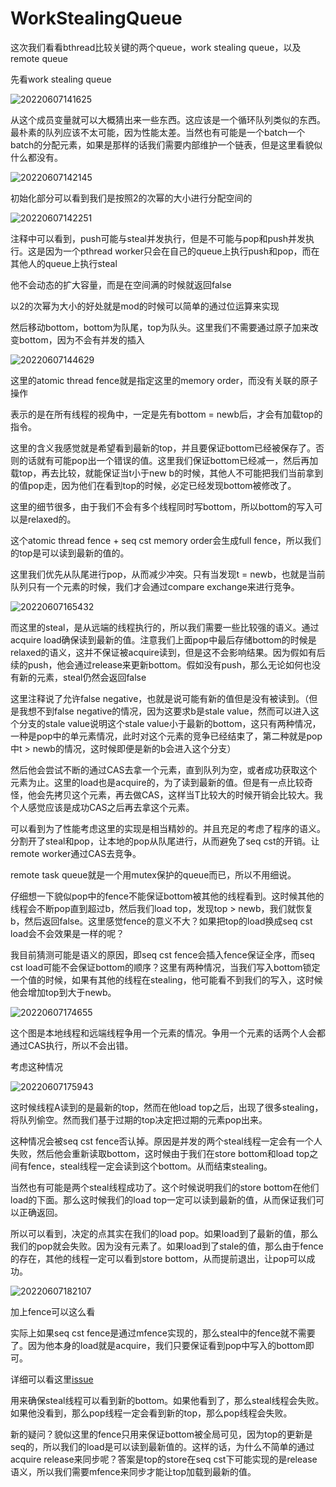 # WorkStealingQueue

这次我们看看bthread比较关键的两个queue，work stealing queue，以及remote queue

先看work stealing queue

![20220607141625](https://picsheep.oss-cn-beijing.aliyuncs.com/pic/20220607141625.png)

从这个成员变量就可以大概猜出来一些东西。这应该是一个循环队列类似的东西。最朴素的队列应该不太可能，因为性能太差。当然也有可能是一个batch一个batch的分配元素，如果是那样的话我们需要内部维护一个链表，但是这里看貌似什么都没有。

![20220607142145](https://picsheep.oss-cn-beijing.aliyuncs.com/pic/20220607142145.png)

初始化部分可以看到我们是按照2的次幂的大小进行分配空间的

![20220607142251](https://picsheep.oss-cn-beijing.aliyuncs.com/pic/20220607142251.png)

注释中可以看到，push可能与steal并发执行，但是不可能与pop和push并发执行。这是因为一个pthread worker只会在自己的queue上执行push和pop，而在其他人的queue上执行steal

他不会动态的扩大容量，而是在空间满的时候就返回false

以2的次幂为大小的好处就是mod的时候可以简单的通过位运算来实现

然后移动bottom，bottom为队尾，top为队头。这里我们不需要通过原子加来改变bottom，因为不会有并发的插入

![20220607144629](https://picsheep.oss-cn-beijing.aliyuncs.com/pic/20220607144629.png)

这里的atomic thread fence就是指定这里的memory order，而没有关联的原子操作

表示的是在所有线程的视角中，一定是先有bottom = newb后，才会有加载top的指令。

这里的含义我感觉就是希望看到最新的top，并且要保证bottom已经被保存了。否则的话就有可能pop出一个错误的值。这里我们保证bottom已经减一，然后再加载top，再去比较，就能保证当t小于new b的时候，其他人不可能把我们当前拿到的值pop走，因为他们在看到top的时候，必定已经发现bottom被修改了。

这里的细节很多，由于我们不会有多个线程同时写bottom，所以bottom的写入可以是relaxed的。

这个atomic thread fence + seq cst memory order会生成full fence，所以我们的top是可以读到最新的值的。

这里我们优先从队尾进行pop，从而减少冲突。只有当发现t = newb，也就是当前队列只有一个元素的时候，我们才会通过compare exchange来进行竞争。

![20220607165432](https://picsheep.oss-cn-beijing.aliyuncs.com/pic/20220607165432.png)

而这里的steal，是从远端的线程执行的，所以我们需要一些比较强的语义。通过acquire load确保读到最新的值。注意我们上面pop中最后存储bottom的时候是relaxed的语义，这并不保证被acquire读到，但是这不会影响结果。因为假如有后续的push，他会通过release来更新bottom。假如没有push，那么无论如何也没有新的元素，steal仍然会返回false

这里注释说了允许false negative，也就是说可能有新的值但是没有被读到。（但是我想不到false negative的情况，因为这要求b是stale value，然而可以进入这个分支的stale value说明这个stale value小于最新的bottom，这只有两种情况，一种是pop中的单元素情况，此时对这个元素的竞争已经结束了，第二种就是pop中t > newb的情况，这时候即便是新的b会进入这个分支）

然后他会尝试不断的通过CAS去拿一个元素，直到队列为空，或者成功获取这个元素为止。这里的load也是acquire的，为了读到最新的值。但是有一点比较奇怪，他会先拷贝这个元素，再去做CAS，这样当T比较大的时候开销会比较大。我个人感觉应该是成功CAS之后再去拿这个元素。

可以看到为了性能考虑这里的实现是相当精妙的。并且充足的考虑了程序的语义。分割开了steal和pop，让本地的pop从队尾进行，从而避免了seq cst的开销。让remote worker通过CAS去竞争。

remote task queue就是一个用mutex保护的queue而已，所以不用细说。

仔细想一下貌似pop中的fence不能保证bottom被其他的线程看到。这时候其他的线程会不断pop直到超过b，然后我们load top，发现top > newb，我们就恢复b，然后返回false。这里感觉fence的意义不大？如果把top的load换成seq cst load会不会效果是一样的呢？

我目前猜测可能是语义的原因，即seq cst fence会插入fence保证全序，而seq cst load可能不会保证bottom的顺序？这里有两种情况，当我们写入bottom锁定一个值的时候，如果有其他的线程在stealing，他可能看不到我们的写入，这时候他会增加top到大于newb。

![20220607174655](https://picsheep.oss-cn-beijing.aliyuncs.com/pic/20220607174655.png)

这个图是本地线程和远端线程争用一个元素的情况。争用一个元素的话两个人会都通过CAS执行，所以不会出错。

考虑这种情况

![20220607175943](https://picsheep.oss-cn-beijing.aliyuncs.com/pic/20220607175943.png)

这时候线程A读到的是最新的top，然而在他load top之后，出现了很多stealing，将队列偷空。然而我们基于过期的top决定把过期的元素pop出来。

这种情况会被seq cst fence否认掉。原因是并发的两个steal线程一定会有一个人失败，然后他会重新读取bottom，这时候由于我们在store bottom和load top之间有fence，steal线程一定会读到这个bottom。从而结束stealing。

当然也有可能是两个steal线程成功了。这个时候说明我们的store bottom在他们load的下面。那么这时候我们的load top一定可以读到最新的值，从而保证我们可以正确返回。

所以可以看到，决定的点其实在我们的load pop。如果load到了最新的值，那么我们的pop就会失败。因为没有元素了。如果load到了stale的值，那么由于fence的存在，其他的线程一定可以看到store bottom，从而提前退出，让pop可以成功。

![20220607182107](https://picsheep.oss-cn-beijing.aliyuncs.com/pic/20220607182107.png)

加上fence可以这么看

实际上如果seq cst fence是通过mfence实现的，那么steal中的fence就不需要了。因为他本身的load就是acquire，我们只要保证看到pop中写入的bottom即可。

详细可以看这里[issue](https://github.com/apache/incubator-brpc/issues/432)

用来确保steal线程可以看到新的bottom。如果他看到了，那么steal线程会失败。如果他没看到，那么pop线程一定会看到新的top，那么pop线程会失败。

新的疑问？貌似这里的fence只用来保证bottom被全局可见，因为top的更新是seq的，所以我们的load是可以读到最新值的。这样的话，为什么不简单的通过acquire release来同步呢？答案是top的store在seq cst下可能实现的是release语义，所以我们需要mfence来同步才能让top加载到最新的值。